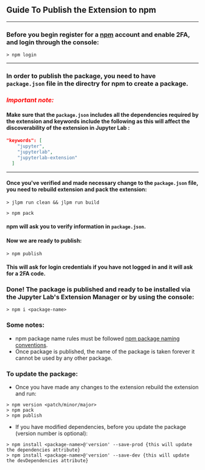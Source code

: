 ## Guide To Publish the Extension to npm
---

### Before you begin register for a [npm](https://www.npmjs.com/ "npm") account and enable 2FA, and login through the console:

```shell
> npm login
```

---
### In order to publish the package, you need to have ``` package.json``` file in the directry for npm to create a package.

### <span style="color:red"> *Important note:* </span>

#### Make sure that the `package.json` includes all the dependencies required by the extension and keywords include the following as this will affect the discoverability of the extension in Jupyter Lab :

```json
"keywords": [
    "jupyter",
    "jupyterlab",
    "jupyterlab-extension"
  ]
```
---

#### Once you've verified and made necessary change to the ```package.json``` file, you need to rebuild extension and pack the extension:

```shell
> jlpm run clean && jlpm run build

> npm pack
```

#### npm will ask you to verify information in ```package.json```.

#### Now we are ready to publish:

```shell
> npm publish
```
#### This will ask for login credentials if you have not logged in and it will ask for a 2FA code.

### Done! The package is published and ready to be installed via the Jupyter Lab's Extension Manager or by using the console:

```shell
> npm i <package-name>
```
### Some notes:

- npm package name rules must be followed [npm package naming conventions](https://docs.npmjs.com/files/package.json).
- Once package is published, the name of the package is taken forever it cannot be used by any other package.

### To update the package:
- Once you have made any changes to the extension rebuild the extension and run:

```shell
> npm version <patch/minor/major>
> npm pack
> npm publish
```
- If you have modified dependencies, before you update the package (version number is optional):
```shell
> npm install <package-name>@'version' --save-prod {this will update the dependencies attribute}
> npm install <package-name>@'version' --save-dev {this will update the devDependencies attribute}
```
